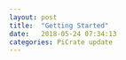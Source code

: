 ```yaml
---
layout: post
title:  "Getting Started"
date:   2018-05-24 07:34:13
categories: PiCrate update
---
```

